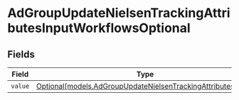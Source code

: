 # AdGroupUpdateNielsenTrackingAttributesInputWorkflowsOptional


## Fields

| Field                                                                                                                    | Type                                                                                                                     | Required                                                                                                                 | Description                                                                                                              |
| ------------------------------------------------------------------------------------------------------------------------ | ------------------------------------------------------------------------------------------------------------------------ | ------------------------------------------------------------------------------------------------------------------------ | ------------------------------------------------------------------------------------------------------------------------ |
| `value`                                                                                                                  | [Optional[models.AdGroupUpdateNielsenTrackingAttributesInput]](../models/adgroupupdatenielsentrackingattributesinput.md) | :heavy_minus_sign:                                                                                                       | N/A                                                                                                                      |